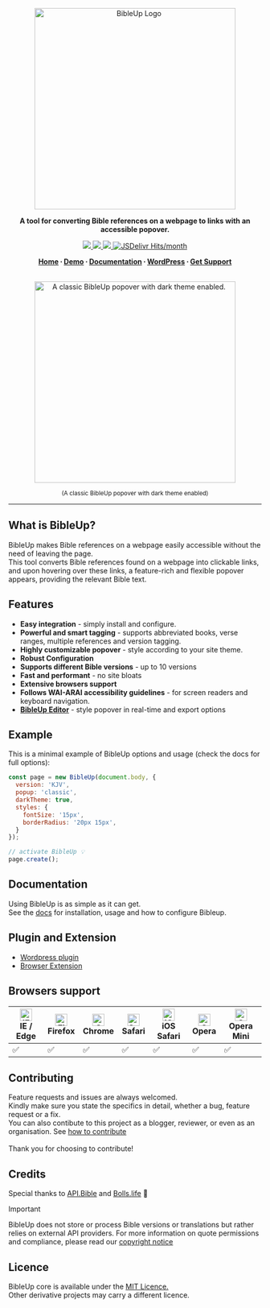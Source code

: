 <p align="center">
  <a href="https://bibleup.netlify.app">
    <img src="https://user-images.githubusercontent.com/67844971/166860855-3735ee35-a269-4863-b5bc-9e046c4b4424.png" alt="BibleUp Logo" width="400" />
  </a>
</p>

<p align="center">
<strong>A tool for converting Bible references on a webpage to links with an accessible popover.</strong>
</p>


<div align="center">
  <a href="https://www.npmjs.com/package/@bibleup/bibleup">
    <img src='https://img.shields.io/npm/v/@bibleup/bibleup?logo=Npm&style=flat-square' />
  </a>
  <a href="">
    <img src='https://img.shields.io/github/v/release/Bibleup/bibleup?include_prereleases&logo=Github&style=flat-square' />
  </a>
  <a href="">
    <img src='https://img.shields.io/github/languages/top/Bibleup/bibleup?logo=typescript&style=flat-square' />
  </a>
  <a href="https://www.jsdelivr.com/package/npm/@bibleup/bibleup"><img src="https://img.shields.io/jsdelivr/npm/hm/@bibleup/bibleup?color=blue&label=JSDelivr%20Hits&logo=jsdelivr&logoColor=yellow&style=flat-square" alt="JSDelivr Hits/month"></a>
</div>

<p align="center">
  <strong>
    <a href="https://bibleup.netlify.app">Home</a> ∙
    <a href="https://bibleup.netlify.app/demo">Demo</a> ∙
    <a href="https://bibleup.netlify.app/docs">Documentation</a> ∙
    <a href="https://wordpress.org/plugins/bibleup/">WordPress</a> ∙
    <a href="https://github.com/Bibleup/bibleup/issues">Get Support</a>
  </strong>
</p>

<br>
<div align="center">
<img alt="A classic BibleUp popover with dark theme enabled." width="400" src="https://lh3.googleusercontent.com/d/1Hacc6-ueJReD-8rXOvHKapkJuBff5tYy" />
<p align="center"><sub>(A classic BibleUp popover with dark theme enabled)</sub></p>
</div>
<hr>

## What is BibleUp?

BibleUp makes Bible references on a webpage easily accessible without the need of leaving the page.<br>
This tool converts Bible references found on a webpage into clickable links, and upon hovering over these links, a feature-rich and flexible popover appears, providing the relevant Bible text.

## Features

- **Easy integration** - simply install and configure.
- **Powerful and smart tagging** - supports abbreviated books, verse ranges, multiple references and version tagging.
- **Highly customizable popover** - style according to your site theme.
- **Robust Configuration**
- **Supports different Bible versions** - up to 10 versions
- **Fast and performant** - no site bloats
- **Extensive browsers support**
- **Follows WAI-ARAI accessibility guidelines** - for screen readers and keyboard navigation.
- [**BibleUp Editor**](https://bibleup.netlify.app/demo/editor) - style popover in real-time and export options

## Example
This is a minimal example of BibleUp options and usage (check the docs for full options):
```js
const page = new BibleUp(document.body, {
  version: 'KJV',
  popup: 'classic',
  darkTheme: true,
  styles: {
    fontSize: '15px',
    borderRadius: '20px 15px',
  }
});

// activate BibleUp 💡
page.create();
```

## Documentation

Using BibleUp is as simple as it can get.<br> See the [docs](https://bibleup.netlify.app/docs) for installation, usage and how to configure Bibleup.

## Plugin and Extension
-  [Wordpress plugin](https://github.com/bibleup/wordpress)
-  [Browser Extension](https://github.com/bibleup/browser-extension)

## Browsers support

| [<img src="https://raw.githubusercontent.com/alrra/browser-logos/master/src/edge/edge_48x48.png" alt="IE / Edge" width="24px" height="24px" />](http://godban.github.io/browsers-support-badges/)<br/>IE / Edge | [<img src="https://raw.githubusercontent.com/alrra/browser-logos/master/src/firefox/firefox_48x48.png" alt="Firefox" width="24px" height="24px" />](http://godban.github.io/browsers-support-badges/)<br/>Firefox | [<img src="https://raw.githubusercontent.com/alrra/browser-logos/master/src/chrome/chrome_48x48.png" alt="Chrome" width="24px" height="24px" />](http://godban.github.io/browsers-support-badges/)<br/>Chrome | [<img src="https://raw.githubusercontent.com/alrra/browser-logos/master/src/safari/safari_48x48.png" alt="Safari" width="24px" height="24px" />](http://godban.github.io/browsers-support-badges/)<br/>Safari | [<img src="https://raw.githubusercontent.com/alrra/browser-logos/master/src/safari-ios/safari-ios_48x48.png" alt="iOS Safari" width="24px" height="24px" />](http://godban.github.io/browsers-support-badges/)<br/>iOS Safari | [<img src="https://raw.githubusercontent.com/alrra/browser-logos/master/src/opera/opera_48x48.png" alt="Opera" width="24px" height="24px" />](http://godban.github.io/browsers-support-badges/)<br/>Opera | [<img src="https://raw.githubusercontent.com/alrra/browser-logos/master/src/opera-mini/opera-mini_48x48.png" alt="Opera Mini" width="24px" height="24px" />](http://godban.github.io/browsers-support-badges/)<br/>Opera Mini |
| --------- | --------- | --------- | --------- | --------- | --------- | --------- |
| ✅ | ✅ | ✅ | ✅ | ✅ | ✅ | ✅


## Contributing
Feature requests and issues are always welcomed.<br>
Kindly make sure you state the specifics in detail, whether a bug, feature request or a fix.<br>
You can also contibute to this project as a blogger, reviewer, or even as an organisation. See [how to contribute](https://bibleup.netlify.app/docs/guide)<br><br>
Thank you for choosing to contribute!

## Credits

Special thanks to [API.Bible](https://scripture.api.bible) and [Bolls.life](https://bolls.life/) 🙏

> [!IMPORTANT]
> BibleUp does not store or process Bible versions or translations but rather relies on external API providers. For more information on quote permissions and compliance, please read our [copyright notice]()

## Licence

BibleUp core is available under the [MIT Licence.](https://github.com/Bibleup/bibleup/blob/main/LICENSE)<br>Other derivative projects may carry a different licence.
